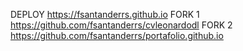 DEPLOY
https://fsantanderrs.github.io
FORK 1
https://github.com/fsantanderrs/cvleonardodl
FORK 2
https://github.com/fsantanderrs/portafolio.github.io

